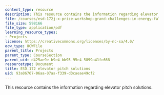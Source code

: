 ```yaml
---
content_type: resource
description: This resource contains the information regarding elevator pitch solutions.
file: /courses/esd-172j-x-prize-workshop-grand-challenges-in-energy-fall-2009/93a0676706aa07aaf339d3caeae49cf2_MITESD_172JF09_pitch_sol.pdf
file_size: 598166
file_type: application/pdf
learning_resource_types:
- Projects
license: https://creativecommons.org/licenses/by-nc-sa/4.0/
ocw_type: OCWFile
parent_title: Projects
parent_type: CourseSection
parent_uid: d425ae9e-b9e4-bb95-95e4-5899a41fc668
resourcetype: Document
title: ESD.172 elevator pitch solutions
uid: 93a06767-06aa-07aa-f339-d3caeae49cf2
---
```

This resource contains the information regarding elevator pitch solutions.